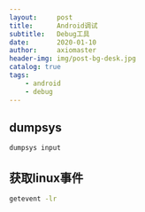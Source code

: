 ```yaml
---
layout:     post
title:      Android调试
subtitle:   Debug工具
date:       2020-01-10
author:     axiomaster
header-img: img/post-bg-desk.jpg
catalog: true
tags:
    - android
    - debug
---
```


## dumpsys

```bash
dumpsys input
```

## 获取linux事件

```bash
getevent -lr
```
